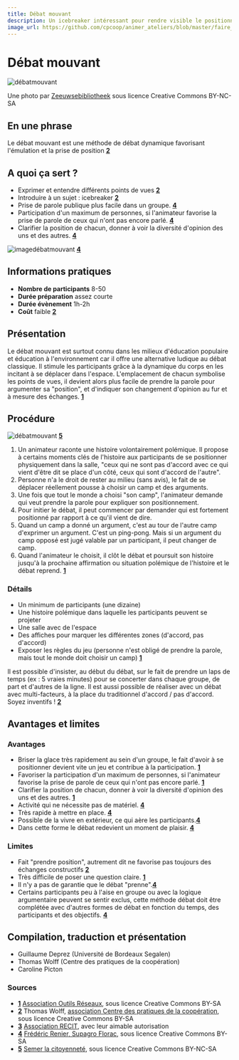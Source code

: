 ```yaml
---
title: Débat mouvant
description: Un icebreaker intéressant pour rendre visible le positionnement des participants sur une thématique
image_url: https://github.com/cpcoop/animer_ateliers/blob/master/faire_connaissance/debat_mouvant.jpg?raw=true
---
```


# Débat mouvant

![débatmouvant](http://farm6.staticflickr.com/5219/5475638695_2081440b2d_z.jpg)

Une photo par [Zeeuwsebibliotheek](https://www.flickr.com/photos/zeeuwsebibliotheek/5475638695) sous licence Creative Commons BY-NC-SA

## En une phrase
Le débat mouvant est une méthode de débat dynamique favorisant l'émulation et la prise de position **[2](#note)**

## A quoi ça sert ?
* Exprimer et entendre différents points de vues **[2](#note)**
* Introduire à un sujet : icebreaker **[2](#note)**
* Prise de parole publique plus facile dans un groupe. **[4](#note)**
* Participation d'un maximum de personnes, si l'animateur favorise la prise de parole de ceux qui n'ont pas encore parlé. **[4](#note)**
* Clarifier la position de chacun, donner à voir la diversité d'opinion des uns et des autres. **[4](#note)**

![imagedébatmouvant](http://ebook.coop-tic.eu/francais/cache/image_bf_imagedebat.jpg) **[4](#note)**

## Informations pratiques
* **Nombre de participants** 8-50
* **Durée préparation** assez courte
* **Durée évènement** 1h-2h
* **Coût** faible **[2](#note)**

## Présentation
Le débat mouvant est surtout connu dans les milieux d'éducation populaire et éducation à l'environnement car il offre une alternative ludique au débat classique. Il stimule les participants grâce à la dynamique du corps en les incitant à se déplacer dans l'espace. L'emplacement de chacun symbolise les points de vues, il devient alors plus facile de prendre la parole pour argumenter sa "position", et d'indiquer son changement d'opinion au fur et à mesure des échanges. **[1](#note)**

## Procédure

![débatmouvant](http://semerlacitoyennete.files.wordpress.com/2013/07/hpim2965.jpg?w=300&h=225) **[5](#note)**

1. Un animateur raconte une histoire volontairement polémique. Il propose à certains moments clés de l'histoire aux participants de se positionner physiquement dans la salle, "ceux qui ne sont pas d'accord avec ce qui vient d'être dit se place d'un côté, ceux qui sont d'accord de l'autre".
2. Personne n'a le droit de rester au milieu (sans avis), le fait de se déplacer réellement pousse à choisir un camp et des arguments.
3. Une fois que tout le monde a choisi "son camp", l'animateur demande qui veut prendre la parole pour expliquer son positionnement.
4. Pour initier le débat, il peut commencer par demander qui est fortement positionné par rapport à ce qu'il vient de dire.
5. Quand un camp a donné un argument, c'est au tour de l'autre camp d'exprimer un argument. C'est un ping-pong. Mais si un argument du camp opposé est jugé valable par un participant, il peut changer de camp.
6. Quand l'animateur le choisit, il clôt le débat et poursuit son histoire jusqu'à la prochaine affirmation ou situation polémique de l'histoire et le débat reprend. **[1](#note)**

### Détails
- Un minimum de participants (une dizaine)
- Une histoire polémique dans laquelle les participants peuvent se projeter
- Une salle avec de l'espace
- Des affiches pour marquer les différentes zones (d'accord, pas d'accord)
- Exposer les règles du jeu (personne n'est obligé de prendre la parole, mais tout le monde doit choisir un camp) **[1](#note)**

Il est possible d'insister, au début du débat, sur le fait de prendre un laps de temps (ex : 5 vraies minutes) pour se concerter dans chaque groupe, de part et d'autres de la ligne. Il est aussi possible de réaliser avec un débat avec multi-facteurs, à la place du traditionnel d'accord / pas d'accord. Soyez inventifs ! **[2](#note)**

## Avantages et limites
### Avantages
* Briser la glace très rapidement au sein d'un groupe, le fait d'avoir à se positionner devient vite un jeu et contribue à la participation. **[1](#note)**
* Favoriser la participation d'un maximum de personnes, si l'animateur favorise la prise de parole de ceux qui n'ont pas encore parlé. **[1](#note)**
* Clarifier la position de chacun, donner à voir la diversité d'opinion des uns et des autres. **[1](#note)**
* Activité qui ne nécessite pas de matériel. **[4](#note)**
* Très rapide à mettre en place. **[4](#note)**
* Possible de la vivre en extérieur, ce qui aère les participants.**[4](#note)**
* Dans cette forme le débat redevient un moment de plaisir. **[4](#note)**

### Limites
* Fait "prendre position", autrement dit ne favorise pas toujours des échanges constructifs **[2](#note)**
* Très difficile de poser une question claire.    **[1](#note)**
* Il n'y a pas de garantie que le débat "prenne".**[4](#note)**
* Certains participants peu à l'aise en groupe ou avec la logique argumentaire peuvent se sentir exclus, cette méthode débat doit être complétée avec d'autres formes de débat en fonction du temps, des participants et des objectifs. **[4](#note)**

## Compilation, traduction et présentation
* Guillaume Deprez (Université de Bordeaux Segalen)
* Thomas Wolff (Centre des pratiques de la coopération)
* Caroline Picton

### Sources

<a id="note">

* **[1](#note)** [Association Outils Réseaux](http://outils-reseaux.org/DebatMouvant), sous licence Creative Commons BY-SA
* **[2](#note)** Thomas Wolff, [association Centre des pratiques de la coopération](http://cpcoop.fr), sous licence Creative Commons BY-SA
* **[3](#note)** [Association RECIT](http://www.recit.net/?Le-debat-mouvant), avec leur aimable autorisation
* **[4](#note)** [Frédéric Renier, Supagro Florac](http://ebook.coop-tic.eu/francais/wakka.php?wiki=DebatMouvant), sous licence Creative Commons BY-SA
* **[5](#note)** [Semer la citoyenneté](http://semerlacitoyennete.wordpress.com/2013/07/), sous licence Creative Commons BY-NC-SA
